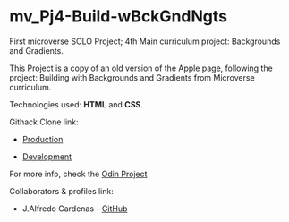 # mv_Pj4-Build-wBckGndNgts
First microverse SOLO Project; 4th Main curriculum project: Backgrounds and Gradients.

This Project is a copy of an old version of the Apple page, following the project: Building with Backgrounds and Gradients from Microverse curriculum.

Technologies used: **HTML** and **CSS**.


Githack Clone link:
* [Production](https://rawcdn.githack.com/NewIncome/mv_Pj4-Build-wBckGndNGts/edit/feature/index.html)

* [Development](https://raw.githack.com/NewIncome/mv_Pj4-Build-wBckGndNGts/edit/feature/index.html)



For more info, check the [Odin Project](https://www.theodinproject.com/courses/html5-and-css3/lessons/building-with-backgrounds-and-gradients)


Collaborators & profiles link:
- J.Alfredo Cardenas - [GitHub](https://github.com/newincome)
